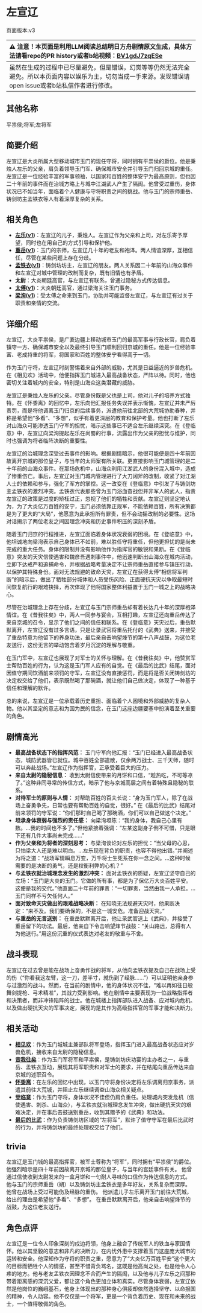 # 左宣辽
页面版本:v3
 

| :warning: 注意！本页面是利用LLM阅读总结明日方舟剧情原文生成，具体方法请看repo的PR history或者b站视频：[BV1gdJ7zqESe](https://www.bilibili.com/video/BV1gdJ7zqESe/)         |
|:----------------------------|
| 虽然在生成的过程中已尽量避免，但是错误，幻觉等等仍然无法完全避免。所以本页面内容以娱乐为主，切勿当成一手来源。发现错误请open issue或者b站私信作者进行修改。|



## 其他名称
平祟侯;将军;左将军
## 简要介绍
左宣辽是大炎所属大型移动城市玉门的现任守将，同时拥有平祟侯的爵位。他是秉烛人左乐的父亲，肩负着领导玉门军、确保城市安全并引导玉门归回京城的重任。左宣辽是一位经验丰富的军事领袖，以国家和百姓的整体安宁为最高原则，但也因二十年前的事件而在治城方略上与城中江湖武人产生了隔阂。他曾受过重伤，身体状况已不如当年，面临着个人健康与守将职责之间的挑战。他与玉门的宗师重岳、铸剑坊主孟铁衣等人有着深厚复杂的关系。
## 相关角色
-   **[左乐](char_4121_zuole.md)([v1](../chars/char_4121_zuole.md))**：左宣辽的儿子，秉烛人。左宣辽作为父亲和上司，对左乐寄予厚望，同时也在用自己的方式引导和保护他。
-   **[重岳](char_2024_chyue.md)([v1](../chars/char_2024_chyue.md))**：玉门的宗师，左宣辽几十年的老友和袍泽。两人情谊深厚，互相信任，尽管在某些问题上存在分歧。
-   **[孟铁衣](extended_char_meng_tie_yi.md)([v1](../chars/extended_char_meng_tie_yi.md))**：铸剑坊坊主，左宣辽的朋友。两人关系因二十年前的山海众事件和左宣辽对城中管理的改制而复杂，既有旧情也有矛盾。
-   **太尉**：大炎朝廷高官，与左宣辽有联系，曾通过隐秘方式传达信息。
-   **[太傅](extended_char_tai_fu.md)([v1](../chars/extended_char_tai_fu.md))**：大炎朝廷高官，通过梁洵关注玉门事务。
-   **[梁洵](extended_char_liang_xun.md)([v1](../chars/extended_char_liang_xun.md))**：受太傅之命来到玉门，协助并可能监督左宣辽，与左宣辽有过关于职责和亲情的交流。
## 详细介绍
左宣辽，大炎平祟侯，是广袤边疆上移动城市玉门的最高军事与行政长官，肩负着镇守一方、确保城市安全以及最终引导玉门顺利回归京城的重任。他是一位经验丰富、老成持重的将军，将国家和百姓的整体安宁看得高于一切。

作为玉门守将，左宣辽时刻警惕着来自外部的威胁，尤其是日益逼近的岁兽危机。在《相见欢》活动中，他便指挥玉门城进入最高战备状态，严阵以待。同时，他也密切关注着城内的安全，特别是山海众这类潜藏的威胁。

左宣辽是秉烛人左乐的父亲。尽管身份既是父也是上司，他对儿子的培养方式独特。在《怀黍离》的回忆中，左乐向他汇报任务失误并表示惭愧，左宣辽并未严厉责罚，而是将他调离玉门归京的后续事务，派遣他前往北部的大荒城协助春种，并称是希望他“多看”、“多想”，似乎有着更深层的教育和保护考量。他也打断了左乐对山海众可能渗透玉门守军的担忧，暗示这些事已不适合左乐继续深究。在《登临意》中，左宣辽向梁洵提起左乐在尚蜀的行事，流露出作为父亲的担忧与维护，同时也强调为将者临阵决断的重要性。

左宣辽的治城理念深受过去事件的影响。根据剧情暗示，他很可能便是四十年前因故离开京城的那位皇子，与当年的太师案有所关联。更直接影响玉门城管理的是二十年前的山海众事件。在那场危机中，山海众利用江湖武人的身份混入城中，造成了惨重伤亡。事后，左宣辽对玉门城内管理进行了大刀阔斧的改制，收紧了对江湖人士的依赖和参与，强化了军方的掌控。这一改变在《登临意》中引发了与铸剑坊主孟铁衣的激烈冲突。孟铁衣代表那些曾为玉门浴血奋战但并非军人的武人，指责左宣辽的政策是过度的矫枉过正，忽视了他们的牺牲和贡献。左宣辽则坚定地认为，为了大炎亿万百姓的安宁，玉门必须依靠正规军，不能依赖百姓，所有决策都是为了更大的“大局”，他愿意为此承担所有罪责，但不会动摇改制的必要性。这场对话揭示了两位老友之间因理念冲突和历史事件积压的深刻矛盾。

随着玉门归京的行程推进，左宣辽面临着身体状况衰弱的困境。在《登临意》中，他坦诚地向梁洵表示自己身体已不如前，难以胜任守将重任，但他更担忧的是尚未完成的重大任务。身体的限制并没有影响他作为指挥官的敏锐和果断。在《登临意》突发的天灾信使遇害和魏彦吾遇刺事件中，他迅速判断出山海众在城内活动，立即下达戒严和追捕命令，并根据战略考量决定不让宗师重岳直接参与镇压行动，以保护其特殊身份。面对无法规避的致命天灾，左宣辽在获得太傅“相信将军判断”的暗示后，做出了牺牲部分城体和人员受伤风险、正面硬抗天灾以争取最短时间恢复航行的艰难抉择，再次体现了他将国家整体利益置于玉门一城之上的战略决心。

尽管在治城理念上存在分歧，左宣辽与玉门宗师重岳却有着长达几十年的深厚袍泽情谊。在《昔我往矣》中，两人一同参与宴会，互相打趣，左宣辽还向重岳传达了来自京城的召令，显示了他们之间的信任和联系。在《登临意》天灾过后，重岳默默离开，左宣辽没有过多言语，只是让录武官将重岳托付的《武典》送来，并接受了重岳特意为他留下的养身功法，最后亲自击响望烽节的第十八声战鼓，为这位老友送行，这份无言的举动饱含着岁月沉淀的理解与敬重。

在玉门军中，左宣辽也展现了对军士的关怀与理解。在《昔我往矣》中，他赞赏军士帮助百姓的行为，认为这是玉门军人应有的自觉。在《最后的比武》结尾，面对因值守期间饮酒前来领罚的守军，左宣辽没有直接惩罚，而是将是否关闭铸剑坊的决定权交给了他们，表示既然喝了那碗酒，就让他们自己做决定，体现了一种基于信任和理解的默许。

总的来说，左宣辽是一位承载着历史重担、面临着个人困境和外部威胁的复杂人物。他以其坚定的意志和为国为民的信念，在玉门这座边疆要塞中扮演着至关重要的角色。
## 剧情高光
*   **最高战备状态下的指挥风范：**
    玉门守军向他汇报：“玉门已经进入最高战备状态，城防武器皆已就位。城中百姓全部遣散，仅余两万战士、三千天师，随时可以奔赴战场。”左宣辽作为指挥官，正承受着巨大的压力。
*   **来自太尉的隐秘信息：**
    收到太尉信使带来的月饼和口信，“趁热吃，不可等凉了。”这种非同寻常的传信方式，暗示了他与京城高层之间有着特殊且隐秘的联系。
*   **对待军士的原则与人情：**
    对帮助百姓的百夫长说：“身为玉门军人，除了在战场上奋勇争先，日常也要有帮助百姓的自觉，很好。”
    在《最后的比武》结尾对前来领罚的守军说：“你们那时自己喝了那碗酒，你们可以自己做这个决定。”
*   **坦承身体衰弱与强烈的责任感：**
    向梁洵坦陈：“我的身体，我自己心里有数。…我的时间也不多了。”但他紧接着强调：“左某这副身子倒不可惜，只是眼下还有几件大事尚未完成……”
*   **作为父亲和为将者的深刻思考：**
    与梁洵谈论对左乐的担忧：“当父母的心思，只怕梁大人还是难以明白。…左乐现在背负的职责，也容不得他出错。”并阐述为将之道：“战场军情瞬息万变，万千将士生死系在你一念之间。…这种时候需要的是决断的勇气，还是权衡利弊的心机？”
*   **与孟铁衣就治城理念发生的激烈冲突：**
    面对孟铁衣的质疑，左宣辽坚守自己的立场：“玉门是大炎的玉门。它做的所有事，都是为了保亿万大炎百姓平安。这便是我的交代。”他直面二十年前的罪责：“一切罪责，当然由我一人承担。…玉门同样不亏欠任何人。”
*   **面对致命天灾做出的艰难战略决断：**
    在知晓无法规避天灾时，他果断决定：“来不及。我们要确保的，不是这一城安危。准备迎战天灾。”
*   **与重岳的无言送别：**
    在重岳默默离开后，他让录武官送上《武典》，并接受了重岳留下的功法。最后，他亲自下令击响望烽节战鼓：“关山路远，总得有人为他送行。”用这份沉重的仪式表达对老友的敬重与不舍。
## 战斗表现
左宣辽在过去曾是能在战场上奋勇作战的将军，从他向孟铁衣提及自己在战场上受的伤（“你看我这左臂，这一刀，差半寸，就伤到了经脉......”）可以证明他亲身参与过激烈的战斗。然而，在当前的剧情中，他的身体状况不佳，“难以再如往日般舞剑提枪、弓术精准”，其战力受到影响。他在剧情中主要表现为一位战略指挥者和决策者，而非冲锋陷阵的战士。他在城楼上指挥部队进入战备、应对城内危机、以及做出硬抗天灾的军事决定，展现的是其作为高级指挥官的军事才能和决断力。
## 相关活动
-   **[相见欢](../stories/act40side.md)**：作为玉门城城主兼部队将军登场，指挥玉门进入最高战备状态应对岁兽危机，接收来自太尉的隐秘信息。
-   **[昔我往矣](../stories/story_chyue_set_1.md)**：作为玉门军将军和平祟侯，是铸剑坊庆功宴的主办者之一，与重岳、孟铁衣互动，展现其将军职责和对军士的要求，并在结尾向重岳传达来自京城的述职召令。
-   **[怀黍离](../stories/act31side.md)**：在左乐的回忆中出现，以玉门守将身份决定将左乐调离归京事务，派遣其前往大荒城，并阻止左乐继续调查山海众相关疑点。
-   **[登临意](../stories/act23side.md)**：作为玉门守将，身体状况不佳但仍肩负重任。处理城内突发危机（信使遇害、刺杀、山海众），与孟铁衣就治城理念发生冲突，做出硬抗天灾的艰难决定，并在事后击鼓送别重岳，收到其赠予的《武典》和功法。
-   **[最后的比武](../stories/story_bdhkgt_set_1.md)**：作为负责铸剑坊区域的“左将军”，默许了值守守军在最后比武时的行为，并将铸剑坊的最终处理权交给了他们。
## trivia
左宣辽是玉门城的最高指挥官，被军士尊称为“将军”，同时拥有“平祟侯”的爵位。
他强烈暗示是四十年前因故离开京城的那位皇子，与当年的宫廷事件有关。
他曾通过信使收到太尉发来的一盒月饼和一句耐人寻味的口信作为传达信息的方式。
他与玉门的宗师重岳（朔）以及铸剑坊主孟铁衣是多年好友，关系复杂而深厚。
他曾在战场上受过可能伤及经脉的重伤。
他派遣儿子左乐离开玉门前往大荒城，给出的理由是希望他“多看”、“多想”。
在重岳默默离开后，他亲自击响望烽节的战鼓，为这位老友送行。
## 角色点评
左宣辽是一位令人印象深刻的戍边将领，他身上融合了传统军人的铁血与家国情怀。他以其坚毅的意志和非凡的决断力，在内忧外患中支撑着玉门这座庞大城市的运转和安全。他深知作为守将的职责之重，愿意为了“大炎亿万百姓平安”这个更大的目标而牺牲个人的情感，甚至不惜背负骂名，这既是他高尚之处，也是他令人心疼的地方。他与老友孟铁衣因理念不合而产生的隔阂，以及他与儿子左乐之间那种带着距离感的深沉父爱，都让这个角色更加立体和真实。尽管身体衰弱，左宣辽依然是他岗位的巍峨基石，他身上体现出的那种身心俱疲却依然选择坚守、以命报国的精神，令人动容。他不仅仅是一个将军，更是一个背负着历史、现在和未来的战士，一个值得敬佩的角色。